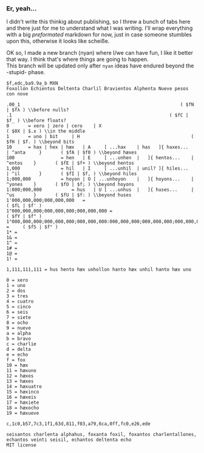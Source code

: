 ### Er, yeah...

I didn't write this thinkig about publishing, so I threw a bunch of tabs here and there just for me to understand what I was writing.
I'll wrap everything with a big _preformated_ markdown for now, just in case someone stumbles upon this, otherwise it looks like scheiße.

OK so, I made a new branch (nyan) where I/we can have fun, I like it better that way. I think that's where things are going to happen.  
This branch will be updated only after `nyan` ideas have endured beyond the -stupid- phase.

```
$f,edc,ba9.9a_b MXN
Foxollón Echientos Deltenta Charlil Bravientos Alphenta Nueve pesos
con nove

.00_1															( $fN | $fλ ) \\before nulls?
.1															( $fC | $f_ ) \\before floats?
0 		= xero | zero | cero	| X 										( $0X | $.x ) \\in the middle
1 		= uno | bit		| H 										( $fH | $f. ) \\beyond bits
10 		= hax | hex | hæx	| A 	[ ...hax	| has 	]{ haxes... 	| ^anta		}		( $fA | $f0 ) \\beyond hæxes
100 				= hen	| E 	[ ...unhen	|	]{ hentos... 	| ^entos 	}		( $fE | $f+ ) \\beyond hentos
1,000 				= hil	| I 	[ ...unhil	| unil?	]{ hiles... 	| ^il 		}		( $fI | $f, ) \\beyond hiles
1;000,000 			= hoyon	| O	[ ...unhoyon	|	]{ hoyons... 	| ^yones 	}		( $fO | $f; ) \\beyond hoyons
1:000;000,000 			= hus	| U	[ ...unhus	|	]{ huses... 	| ^us 		}		( $fU | $f: ) \\beyond huses
1'000,000,000;000,000,000 	= 											( $fL | $f' )
1"000,000,000;000,000,000;000,000,000 =											( $fY | $f" )
1°000,000,000;000,000,000;000,000,000:000,000,000;000,000,000;000,000,000:000,000,000;000,000,000;000,000,000 =		( $fS | $f° )
1* = 
1& = 
1^ = 
1# = 
1@ = 
1! = 

1,111,111,111 = hus hento hæx unhollon hanto hæx unhil hanto hæx uno

0 = xero
1 = uno
2 = dos
3 = tres
4 = cuatro
5 = cinco
6 = seis
7 = siete
8 = ocho
9 = nueve
a = alpha
b = bravo
c = charlie
d = delta
e = echo
f = fox
10 = hæx
11 = hæxuno
12 = hæxos
13 = hæxes
14 = hæxuatro
15 = hæxinco
16 = hæxeis
17 = hæxiete
18 = hæxocho
19 = hæxueve

c,1c0,b57,7c3,1f1,63d,811,f03,a79,6ca,0ff,fc0,e26,ede

seisantos charlenta alphahus, foxanta foxil, foxantos charlentallones, echantos veinti seisil, echantos deltenta echo
MIT license
```
